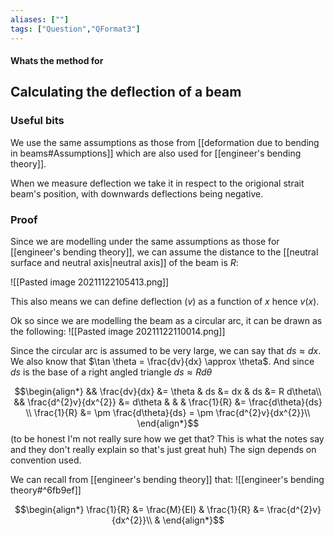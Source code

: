 ```yaml
---
aliases: [""]
tags: ["Question","QFormat3"]
---
```


#### Whats the method for
## Calculating the deflection of a beam
### Useful bits
We use the same assumptions as those from [[deformation due to bending in beams#Assumptions]] which are also used for [[engineer's bending theory]].

When we measure deflection we take it in respect to the origional strait beam's position, with downwards deflections being negative.

### Proof
Since we are modelling under the same assumptions as those for [[engineer's bending theory]], we can assume the distance to the [[neutral surface and neutral axis|neutral axis]] of the beam is $R$:

![[Pasted image 20211122105413.png]]

This also means we can define deflection ($v$) as a function of $x$ hence $v(x)$.

Ok so since we are modelling the beam as a circular arc, it can be drawn as the following:
![[Pasted image 20211122110014.png]]

Since the circular arc is assumed to be very large, we can say that $ds \approx dx$.
We also know that $\tan \theta = \frac{dv}{dx} \approx \theta$.
And since $ds$ is the base of a right angled triangle $ds\approx R d\theta$

$$\begin{align*}
   && \frac{dv}{dx} &= \theta & ds &= dx & ds &= R d\theta\\
&& \frac{d^{2}v}{dx^{2}} &= d\theta & & & \frac{1}{R} &= \frac{d\theta}{ds} \\
\frac{1}{R} &= \pm \frac{d\theta}{ds} = \pm \frac{d^{2}v}{dx^{2}}\\
\end{align*}$$
(to be honest I'm not really sure how we get that? This is what the notes say and they don't really explain so that's just great huh)
The sign depends on convention used.

We can recall from [[engineer's bending theory]] that:
![[engineer's bending theory#^6fb9ef]]

$$\begin{align*}
    \frac{1}{R} &= \frac{M}{EI} & \frac{1}{R} &= \frac{d^{2}v}{dx^{2}}\\
&
\end{align*}$$


